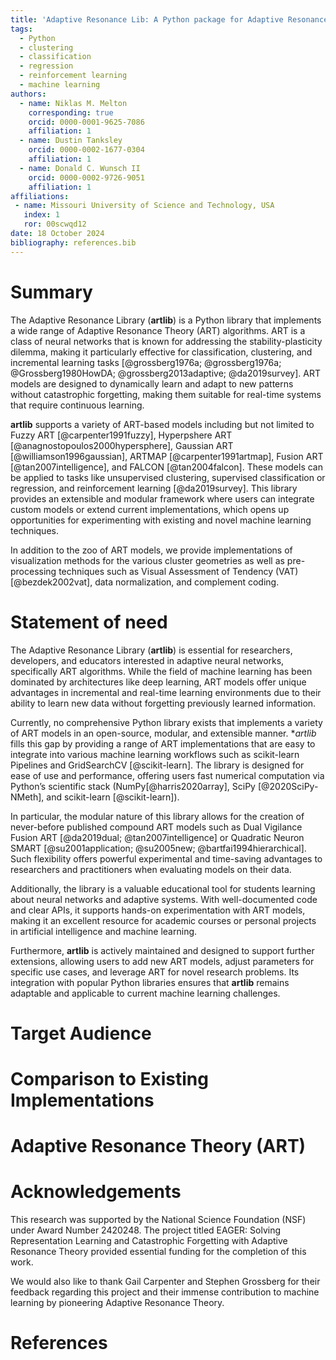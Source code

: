 ```yaml
---
title: 'Adaptive Resonance Lib: A Python package for Adaptive Resonance Theory (ART) models'
tags:
  - Python
  - clustering
  - classification
  - regression
  - reinforcement learning
  - machine learning
authors:
  - name: Niklas M. Melton
    corresponding: true
    orcid: 0000-0001-9625-7086
    affiliation: 1
  - name: Dustin Tanksley
    orcid: 0000-0002-1677-0304
    affiliation: 1
  - name: Donald C. Wunsch II
    orcid: 0000-0002-9726-9051
    affiliation: 1
affiliations:
 - name: Missouri University of Science and Technology, USA
   index: 1
   ror: 00scwqd12
date: 18 October 2024
bibliography: references.bib
---
```


# Summary

The Adaptive Resonance Library (**artlib**) is a Python library that implements a wide
range of Adaptive Resonance Theory (ART) algorithms. ART is a class of neural networks
that is known for addressing the stability-plasticity dilemma, making it particularly
effective for classification, clustering, and incremental learning tasks
[@grossberg1976a; @grossberg1976a; @Grossberg1980HowDA; @grossberg2013adaptive;
@da2019survey]. ART models are designed to dynamically learn and adapt to new patterns
without catastrophic forgetting, making them suitable for real-time systems that require
continuous learning.

**artlib** supports a variety of ART-based models including but not limited to
Fuzzy ART [@carpenter1991fuzzy], Hyperpshere ART [@anagnostopoulos2000hypersphere],
Gaussian ART [@williamson1996gaussian], ARTMAP [@carpenter1991artmap],
Fusion ART [@tan2007intelligence], and FALCON [@tan2004falcon]. These models
can be applied to tasks like unsupervised clustering, supervised classification or
regression, and reinforcement learning [@da2019survey]. This library provides an
extensible and modular framework where users can integrate custom models or extend
current implementations, which opens up opportunities for experimenting with existing
and novel machine learning techniques.

In addition to the zoo of ART models, we provide
implementations of visualization methods for the various cluster geometries as well as
pre-processing techniques such as Visual Assessment of Tendency (VAT)[@bezdek2002vat],
data normalization, and complement coding.

# Statement of need

The Adaptive Resonance Library (**artlib**) is essential for researchers, developers,
and educators interested in adaptive neural networks, specifically ART algorithms. While
the field of machine learning has been dominated by architectures like deep learning,
ART models offer unique advantages in incremental and real-time learning environments
due to their ability to learn new data without forgetting previously learned
information.

Currently, no comprehensive Python library exists that implements a variety of ART
models in an open-source, modular, and extensible manner. **artlib* fills this gap by
providing a range of ART implementations that are easy to integrate into various machine
learning workflows such as scikit-learn Pipelines and GridSearchCV [@scikit-learn].
The library is designed for ease of use and performance, offering users fast numerical
computation via Python’s scientific stack (NumPy[@harris2020array], SciPy
[@2020SciPy-NMeth], and scikit-learn [@scikit-learn]).

In particular, the modular nature of this library allows for the creation of
never-before published compound ART models such as Dual Vigilance
Fusion ART [@da2019dual; @tan2007intelligence] or Quadratic Neuron SMART
[@su2001application; @su2005new; @bartfai1994hierarchical]. Such flexibility offers
powerful experimental and time-saving advantages to researchers and practitioners when
evaluating models on their data.

Additionally, the library is a valuable educational tool for students learning about
neural networks and adaptive systems. With well-documented code and clear APIs, it
supports hands-on experimentation with ART models, making it an excellent resource for
academic courses or personal projects in artificial intelligence and machine learning.

Furthermore, **artlib** is actively maintained and designed to support further
extensions, allowing users to add new ART models, adjust parameters for specific use
cases, and leverage ART for novel research problems. Its integration with popular Python
libraries ensures that **artlib** remains adaptable and applicable to current machine
learning challenges.

# Target Audience

# Comparison to Existing Implementations

# Adaptive Resonance Theory (ART)

# Acknowledgements
This research was supported by the National Science Foundation (NSF) under Award
Number 2420248. The project titled EAGER: Solving Representation Learning and
Catastrophic Forgetting with Adaptive Resonance Theory provided essential funding for
the completion of this work.

We would also like to thank Gail Carpenter and Stephen Grossberg for their
feedback regarding this project and their immense contribution to machine learning by
pioneering Adaptive Resonance Theory.

# References
